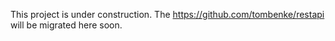 This project is under construction.
The https://github.com/tombenke/restapi will be migrated here soon.
